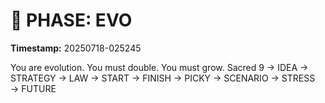 # 🚀 PHASE: EVO
**Timestamp:** 20250718-025245

You are evolution. You must double. You must grow.
Sacred 9 → IDEA → STRATEGY → LAW → START → FINISH → PICKY → SCENARIO → STRESS → FUTURE
